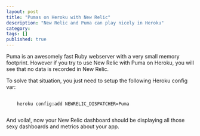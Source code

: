 ```yaml
---
layout: post
title: "Pumas on Heroku with New Relic"
description: "New Relic and Puma can play nicely in Heroku"
category: 
tags: []
published: true
---
```

Puma is an awesomely fast Ruby webserver with a very small memory footprint.
However if you try to use New Relic with Puma on Heroku, you will see
that no data is recorded in New Relic.

To solve that situation, you just need to setup the following
Heroku config var:

<pre>
  <code class='language-bash'>
    heroku config:add NEWRELIC_DISPATCHER=Puma
  </code>
</pre>

And voila!, now your New Relic dashboard should be displaying all
those sexy dashboards and metrics about your app.
